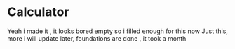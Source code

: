 # Calculator

Yeah i made it , it looks bored empty so i filled enough for this now
Just this, more i will update later, foundations are done , it took a month